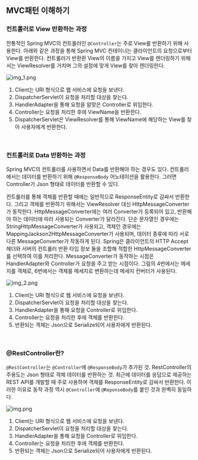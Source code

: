 ## MVC패턴 이해하기

### 컨트롤러로 View 반환하는 과정

전통적인 Spring MVC의 컨트롤러인 `@Controller`는 주로 View를 반환하기 위해 사용한다. 아래와 같은 과정을 통해 Spring MVC 컨테이너는 클라이언트의 요청으로부터 View를 반환한다. 컨트롤러가 반환환 View의 이름을 가지고 View를 렌더링하기 위해서는 ViewResolver를 거치며 그의 설정에 맞게 View를 찾아 렌더링한다.

![img_1.png](img_1.png)

1. Client는 URI 형식으로 웹 서비스에 요청을 보낸다.
2. DispatcherServlet이 요청을 처리할 대상을 찾는다.
3. HandlerAdapter을 통해 요청을 알맞은 Controller로 위임한다.
4. Controller는 요청을 처리한 후에 ViewName을 반환한다.
5. DispatcherServlet은 ViewResolver를 통해 ViewName에 해당하는 View를 찾아 사용자에게 반환한다.

<br>

### 컨트롤러로 Data 반환하는 과정

Spring MVC의 컨트롤러를 사용하면서 Data를 반환해야 하는 경우도 있다. 컨트롤러에서는 데이터를 반환하기 위해 `@ResponseBody` 어노테이션을 활용한다. 그러면 Controller가 Json 형태로 데이터를 반환할 수 있다.

컨트롤러를 통해 객체를 반환할 때에는 일반적으로 ResponseEntity로 감싸서 반환한다. 그리고 객체를 반환하기 위해서는 ViewResolver 대신 HttpMessageConverter가 동작한다. HttpMessageConverter에는 여러 Converter가 등록되어 있고, 반환해야 하는 데이터에 따라 사용되는 Converter가 달라진다. 단순 문자열인 경우에는 StringHttpMessageConverter가 사용되고, 객체인 경우에는 MappingJackson2HttpMessageConverter가 사용되며, 데이터 종류에 따라 서로 다른 MessageConverter가 작동하게 된다. Spring은 클라이언트의 HTTP Accept 헤더와 서버의 컨트롤러 반환 타입 정보 둘을 조합해 적합한 HttpMessageConverter를 선택하여 이를 처리한다. MessageConverter가 동작하는 시점은 HandlerAdapter와 Controller가 요청을 주고 받는 시점이다. 그림의 4번에서는 메세지를 객체로, 6번에서는 객체를 메세지로 변환하는데 메세지 컨버터가 사용된다.

![img_2.png](img_2.png)

1. Client는 URI 형식으로 웹 서비스에 요청을 보낸다.
2. DispatcherServlet이 요청을 처리할 대상을 찾는다.
3. HandlerAdapter을 통해 요청을 Controller로 위임한다.
4. Controller는 요청을 처리한 후에 객체를 반환한다.
5. 반환되는 객체는 Json으로 Serialize되어 사용자에게 반환된다.

<br>

### @RestController란?

`@RestController`는 `@Controller`에 `@ResponseBody`가 추가된 것. RestController의 주용도는 Json 형태로 객체 데이터를 반환하는 것. 최근에 데이터를 응답으로 제공하는 REST API를 개발할 때 주로 사용하며 객체를 ResponseEntity로 감싸서 반환한다. 이러한 이유로 동작 과정 역시 `@Controller`에 `@ReponseBody`를 붙인 것과 완벽히 동일하다.

![img.png](img.png)

1. Client는 URI 형식으로 웹 서비스에 요청을 보낸다.
2. DispatcherServlet이 요청을 처리할 대상을 찾는다.
3. HandlerAdapter을 통해 요청을 Controller로 위임한다.
4. Controller는 요청을 처리한 후에 객체를 반환한다.
5. 반환되는 객체는 Json으로 Serialize되어 사용자에게 반환된다.